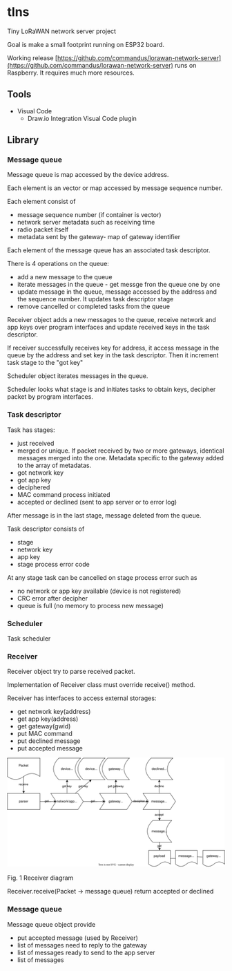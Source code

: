# tlns

Tiny LoRaWAN network server project

Goal is make a small footprint running on ESP32 board.

Working release [https://github.com/commandus/lorawan-network-server](https://github.com/commandus/lorawan-network-server) runs on Raspberry. It requires much more resources.

## Tools

- Visual Code
  - Draw.io Integration Visual Code plugin

## Library

### Message queue

Message queue is map accessed by the device address.

Each element is an vector or map accessed by message sequence number.

Each element consist of

- message sequence number (if container is vector)
- network server metadata such as receiving time
- radio packet itself
- metadata sent by the gateway- map of gateway identifier

Each element of the message queue has an associated task descriptor.

There is 4 operations on the queue:

- add a new message to the queue
- iterate messages in the queue - get messge fron the queue one by one
- update message in the queue, message accessed by the address and the sequence number. It updates task descriptor stage
- remove cancelled or completed tasks from the queue

Receiver object adds a new messages to the queue, receive network and app keys over program interfaces and update received keys in the task descriptor.

If receiver successfully receives key for address, it access message in the queue by the address and set key in the task descriptor. 
Then it increment task stage to the "got key" 

Scheduler object iterates messages in the queue.

Scheduler looks what stage is and initiates tasks to obtain keys, decipher packet by program interfaces.

### Task descriptor

Task has stages:

- just received
- merged or unique. If packet received by two or more gateways, identical messages merged into the one. Metadata specific to the gateway added to the array of metadatas.
- got network key
- got app key
- deciphered
- MAC command process initiated
- accepted or declined (sent to app server or to error log)

After message is in the last stage, message deleted from the queue.

Task descriptor consists of

- stage
- network key
- app key
- stage process error code

At any stage task can be cancelled on stage process error such as
- no network or app key available (device is not registered)
- CRC error after decipher
- queue is full (no memory to process new message)

### Scheduler

Task scheduler 

### Receiver

Receiver object try to parse received packet.

Implementation of Receiver class must override receive() method.

Receiver has interfaces to access external storages:

- get network key(address)
- get app key(address)
- get gateway(gwid)
- put MAC command
- put declined message
- put accepted message

![Receiver diagram](receiver.drawio.svg)

Fig. 1 Receiver diagram

Receiver.receive(Packet -> message queue) return accepted or declined

### Message queue

Message queue object provide

- put accepted message (used by Receiver)
- list of messages need to reply to the gateway
- list of messages ready to send to the app server
- list of messages 